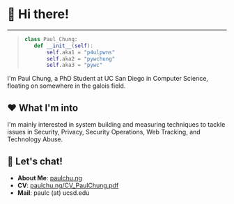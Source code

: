 # 👋 Hi there!

----

> ```python
> class Paul_Chung: 
>    def __init__(self): 
>        self.aka1 = "p4ulpwns"
>        self.aka2 = "pywchung"
>        self.aka3 = "pywc"
> ```

I'm Paul Chung, a PhD Student at UC San Diego in Computer Science, floating on somewhere in the galois field.

## ❤ What I'm into
I'm mainly interested in system building and measuring techniques to tackle issues in Security, Privacy, Security Operations, Web Tracking, and Technology Abuse.

## 💬 Let's chat!
* **About Me**: [paulchu.ng](https://paulchu.ng)
* **CV**: [paulchu.ng/CV_PaulChung.pdf](https://paulchu.ng/CV_PaulChung.pdf)
* **Mail**: paulc (at) ucsd.edu
